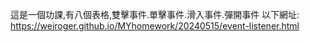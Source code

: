 這是一個功課,有八個表格,雙擊事件.單擊事件.滑入事件.彈開事件
以下網址:
https://weiroger.github.io/MYhomework/20240515/event-listener.html
